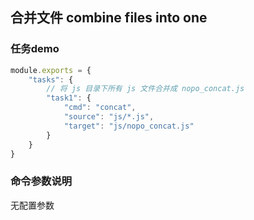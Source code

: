 ## 合并文件 combine files into one
### 任务demo
```js
module.exports = {
    "tasks": {
        // 将 js 目录下所有 js 文件合并成 nopo_concat.js
        "task1": {
            "cmd": "concat",
            "source": "js/*.js",
            "target": "js/nopo_concat.js"
        }
    }
}
```

### 命令参数说明
无配置参数